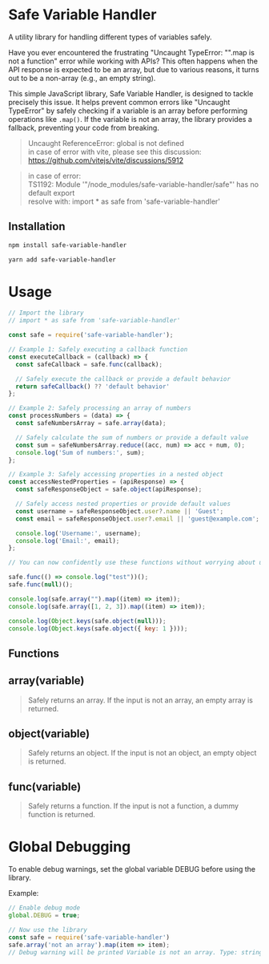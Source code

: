 # Safe Variable Handler

A utility library for handling different types of variables safely.

Have you ever encountered the frustrating "Uncaught TypeError: "".map is not a function" error while working with APIs? This often happens when the API response is expected to be an array, but due to various reasons, it turns out to be a non-array (e.g., an empty string).

This simple JavaScript library, Safe Variable Handler, is designed to tackle precisely this issue. It helps prevent common errors like "Uncaught TypeError" by safely checking if a variable is an array before performing operations like `.map()`. If the variable is not an array, the library provides a fallback, preventing your code from breaking.

> Uncaught ReferenceError: global is not defined <br/> 
> in case of error with vite, please see this discussion: https://github.com/vitejs/vite/discussions/5912

> in case of error: <br/> 
> TS1192: Module '"/node_modules/safe-variable-handler/safe"' has no default export <br/>
> resolve with: import * as safe from 'safe-variable-handler'

## Installation

```bash
npm install safe-variable-handler
```
```bash
yarn add safe-variable-handler
```


# Usage
```javascript
// Import the library
// import * as safe from 'safe-variable-handler'

const safe = require('safe-variable-handler');

// Example 1: Safely executing a callback function
const executeCallback = (callback) => {
  const safeCallback = safe.func(callback);

  // Safely execute the callback or provide a default behavior
  return safeCallback() ?? 'default behavior'
};

// Example 2: Safely processing an array of numbers
const processNumbers = (data) => {
  const safeNumbersArray = safe.array(data);

  // Safely calculate the sum of numbers or provide a default value
  const sum = safeNumbersArray.reduce((acc, num) => acc + num, 0);
  console.log('Sum of numbers:', sum);
};

// Example 3: Safely accessing properties in a nested object
const accessNestedProperties = (apiResponse) => {
  const safeResponseObject = safe.object(apiResponse);

  // Safely access nested properties or provide default values
  const username = safeResponseObject.user?.name || 'Guest';
  const email = safeResponseObject.user?.email || 'guest@example.com';

  console.log('Username:', username);
  console.log('Email:', email);
};

// You can now confidently use these functions without worrying about unexpected input types causing errors.

safe.func(() => console.log("test"))();
safe.func(null)();

console.log(safe.array("").map((item) => item));
console.log(safe.array([1, 2, 3]).map((item) => item));

console.log(Object.keys(safe.object(null)));
console.log(Object.keys(safe.object({ key: 1 })));

```

## Functions

## array(variable)
> Safely returns an array. If the input is not an array, an empty array is returned.

## object(variable)
> Safely returns an object. If the input is not an object, an empty object is returned.

## func(variable)
> Safely returns a function. If the input is not a function, a dummy function is returned.

# Global Debugging
To enable debug warnings, set the global variable DEBUG before using the library.

Example:

```javascript
// Enable debug mode
global.DEBUG = true;

// Now use the library
const safe = require('safe-variable-handler')
safe.array('not an array').map(item => item);
// Debug warning will be printed Variable is not an array. Type: string
```
